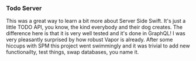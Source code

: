 ### Todo Server
This was a great way to learn a bit more about Server Side Swift. It's just a little TODO API, you know, the kind everybody and their dog creates. The difference here is that it is very well tested and it's done in GraphQL! I was very pleasantly surprised by how robust Vapor is already. After some hiccups with SPM this project went swimmingly and it was trivial to add new functionailty, test things, swap databases, you name it.